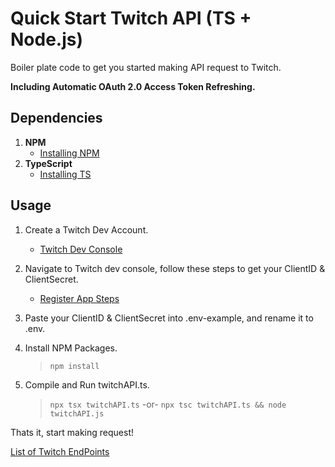 # Quick Start Twitch API (TS + Node.js)
Boiler plate code to get you started making API request to Twitch.

**Including Automatic OAuth 2.0 Access Token Refreshing.**

## Dependencies
1. **NPM**
    - [Installing NPM](https://docs.npmjs.com/downloading-and-installing-node-js-and-npm)
2. **TypeScript**
    - [Installing TS](https://www.npmjs.com/package/typescript)

## Usage
1. Create a Twitch Dev Account.
    - [Twitch Dev Console](https://dev.twitch.tv/)
2. Navigate to Twitch dev console, follow these steps to get your ClientID & ClientSecret.
    - [Register App Steps](https://dev.twitch.tv/docs/authentication/register-app/)
3. Paste your ClientID & ClientSecret into .env-example, and rename it to .env.
4. Install NPM Packages.

     > `npm install`

4. Compile and Run twitchAPI.ts.

     > `npx tsx twitchAPI.ts` 
     >  -or-
     > `npx tsc twitchAPI.ts && node twitchAPI.js`

Thats it, start making request!

[List of Twitch EndPoints](https://dev.twitch.tv/docs/api/reference/)


